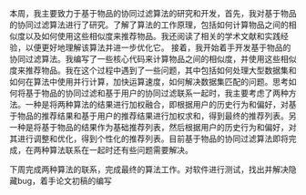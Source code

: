 本周，我主要致力于基于物品的协同过滤算法的研究和开发，首先，我对基于物品的协同过滤算法进行了研究。了解了算法的工作原理，包括如何计算物品之间的相似度以及如何使用这些相似度来推荐物品。我还阅读了相关的学术文献和实践经验，以便更好地理解该算法并进一步优化它。
接着，我开始着手开发基于物品的协同过滤算法。我编写了一些核心代码来计算物品之间的相似度，并使用这些相似度来推荐物品。我在这个过程中遇到了一些问题，其中包括如何处理大型数据集和如何在算法中使用并行计算，加快运算速度，如何解决数据集匹配的问题。思考如何将基于物品的协同过滤和基于用户的协同过滤联系一起时，我主要考虑了两种方法。一种是将两种算法的结果进行加权融合，即根据用户的历史行为和偏好，对基于物品的推荐结果和基于用户的推荐结果进行加权求和，得到最终的推荐列表。另一种是将基于物品的结果作为基础推荐列表，然后根据用户的历史行为和偏好，对其进行调整和优化，得到个性化的推荐列表。目前基于物品的协同过滤算法即将完成，在两种算法联系在一起时还有些问题需要解决。

下周完成两种算法的联系，完成最终的算法工作。对软件进行测试，找出并解决隐藏bug，着手论文初稿的编写